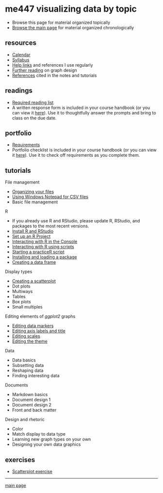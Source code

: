 
me447 visualizing data by topic
===============================

-   Browse this page for material organized topically
-   [Browse the main page](../README.md) for material organized chronologically

resources
---------

-   [Calendar](../cm/admin-02_calendar.pdf)
-   [Syllabus](../cm/admin-03_syllabus.md)
-   [Help links](../cm/admin-04_getting-help.md) and references I use regularly
-   [Further reading](http://www.graphdoctor.com/archives/154) on graph design
-   [References](../cm/admin-05_references.md) cited in the notes and tutorials

readings
--------

-   [Required reading list](../cm/read-02_reading-list.md)
-   A written response form is included in your course handbook (or you can view it [here](../cm/read-01_reading-response-form.pdf)). Use it to thoughtfully answer the prompts and bring to class on the due date.

portfolio
---------

-   [Requirements](../cm/folio-01_portfolio-requirements.md)
-   Portfolio checklist is included in your course handbook (or you can view it [here](../cm/folio-02_portfolio-checklist.pdf)). Use it to check off requirements as you complete them.

tutorials
---------

File management

-   [Organizing your files](../cm/tut-01_organize-files.md)
-   [Using Windows Notepad for CSV files](../cm/tut-04_notepad-for-csv.md)
-   Basic file management

R

-   If you already use R and RStudio, please update R, RStudio, and packages to the most recent versions.
-   [Install R and RStudio](https://github.com/DSR-RHIT/install-R-and-RStudio)
-   [Set up an R Project](https://github.com/DSR-RHIT/install-R-and-RStudio)
-   [Interacting with R in the Console](../cm/tut-02_using-console.md)
-   [Interacting with R using scripts](../cm/tut-03_using-scripts.md)
-   [Starting a practiceR script](../cm/tut-0301_start-scatterplot.md)
-   [Installing and loading a package](../cm/tut-0302_install-load-package.md)
-   [Creating a data frame](../cm/tut-0303_create-data-frame.md)

Display types

-   [Creating a scatterplot](../cm/tut-0304_create-scatterplot.md)
-   Dot plots
-   Multiways
-   Tables
-   Box plots
-   Small multiples

Editing elements of *ggplot2* graphs

-   [Editing data markers](../cm/tut-0305_edit-data-markers.md)
-   [Editing axis labels and title](../cm/tut-0306_edit-axis-labels-title.md)
-   [Editing scales](../cm/tut-0307_edit-scales.md)
-   [Editing the theme](../cm/tut-0308_edit-theme.md)

Data

-   Data basics
-   Subsetting data
-   Reshaping data
-   Finding interesting data

Documents

-   Markdown basics
-   Document design 1
-   Document design 2
-   Front and back matter

Design and rhetoric

-   Color
-   Match display to data type
-   Learning new graph types on your own
-   Designing your own data graphics

exercises
---------

-   [Scatterplot exercise](../cm/tut-0309_scatterplot-exercise.md)

------------------------------------------------------------------------

[main page](../README.md)
